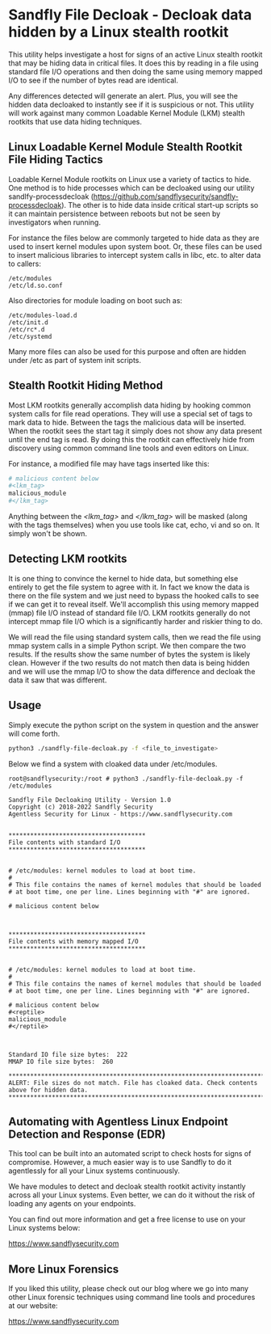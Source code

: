# Sandfly File Decloak - Decloak data hidden by a Linux stealth rootkit

This utility helps investigate a host for signs of an active Linux stealth rootkit that may
be hiding data in critical files. It does this by reading in a file using standard file I/O
operations and then doing the same using memory mapped I/O to see if the number of bytes
read are identical.

Any differences detected will generate an alert. Plus, you will see the hidden data
decloaked to instantly see if it is suspicious or not. This utility will work against many
common Loadable Kernel Module (LKM) stealth rootkits that use data hiding techniques.

## Linux Loadable Kernel Module Stealth Rootkit File Hiding Tactics

Loadable Kernel Module rootkits on Linux use a variety of tactics to hide. One method is to
hide processes which can be decloaked using our utility sandlfy-processdecloak
(<https://github.com/sandflysecurity/sandfly-processdecloak>). The other is to hide data
inside critical start-up scripts so it can maintain persistence between reboots but not be
seen by investigators when running.

For instance the files below are commonly targeted to hide data as they are used to insert
kernel modules upon system boot. Or, these files can be used to insert malicious libraries
to intercept system calls in libc, etc. to alter data to callers:

```text
/etc/modules
/etc/ld.so.conf
```

Also directories for module loading on boot such as:

```text
/etc/modules-load.d
/etc/init.d
/etc/rc*.d
/etc/systemd
```

Many more files can also be used for this purpose and often are hidden under /etc as part
of system init scripts.

## Stealth Rootkit Hiding Method

Most LKM rootkits generally accomplish data hiding by hooking common system calls for file
read operations. They will use a special set of tags to mark data to hide. Between the tags
the malicious data will be inserted. When the rootkit sees the start tag it simply does not
show any data present until the end tag is read. By doing this the rootkit can effectively
hide from discovery using common command line tools and even editors on Linux.

For instance, a modified file may have tags inserted like this:

```bash
# malicious content below
#<lkm_tag>
malicious_module
#</lkm_tag>
```

Anything between the *<lkm_tag>* and *</lkm_tag>* will be masked (along with the tags
themselves) when you use tools like cat, echo, vi and so on. It simply won't be shown.

## Detecting LKM rootkits

It is one thing to convince the kernel to hide data, but something else entirely to get
the file system to agree with it. In fact we know the data is there on the file system
and we just need to bypass the hooked calls to see if we can get it to reveal itself. We'll
accomplish this using memory mapped (mmap) file I/O instead of standard file I/O. LKM
rootkits generally do not intercept mmap file I/O which is a significantly harder and
riskier thing to do.

We will read the file using standard system calls, then we read the file using mmap system
calls in a simple Python script. We then compare the two results. If the results show the
same number of bytes the system is likely clean. However if the two results do not match
then data is being hidden and we will use the mmap I/O to show the data difference and
decloak the data it saw that was different.

## Usage

Simply execute the python script on the system in question and the answer will come forth.

```bash
python3 ./sandfly-file-decloak.py -f <file_to_investigate>
```

Below we find a system with cloaked data under /etc/modules.

```text
root@sandflysecurity:/root # python3 ./sandfly-file-decloak.py -f /etc/modules

Sandfly File Decloaking Utility - Version 1.0
Copyright (c) 2018-2022 Sandfly Security
Agentless Security for Linux - https://www.sandflysecurity.com


**************************************
File contents with standard I/O
**************************************


# /etc/modules: kernel modules to load at boot time.
#
# This file contains the names of kernel modules that should be loaded
# at boot time, one per line. Lines beginning with "#" are ignored.

# malicious content below



**************************************
File contents with memory mapped I/O
**************************************


# /etc/modules: kernel modules to load at boot time.
#
# This file contains the names of kernel modules that should be loaded
# at boot time, one per line. Lines beginning with "#" are ignored.

# malicious content below
#<reptile>
malicious_module
#</reptile>



Standard IO file size bytes:  222
MMAP IO file size bytes:  260

********************************************************************************************
ALERT: File sizes do not match. File has cloaked data. Check contents above for hidden data.
********************************************************************************************
```

## Automating with Agentless Linux Endpoint Detection and Response (EDR)

This tool can be built into an automated script to check hosts for signs of compromise.
However, a much easier way is to use Sandfly to do it agentlessly for all your Linux systems
continuously.

We have modules to detect and decloak stealth rootkit activity instantly across all your
Linux systems. Even better, we can do it without the risk of loading any agents on your
endpoints.

You can find out more information and get a free license to use on your Linux systems below:

<https://www.sandflysecurity.com>

## More Linux Forensics

If you liked this utility, please check out our blog where we go into many other Linux
forensic techniques using command line tools and procedures at our website:

<https://www.sandflysecurity.com>
